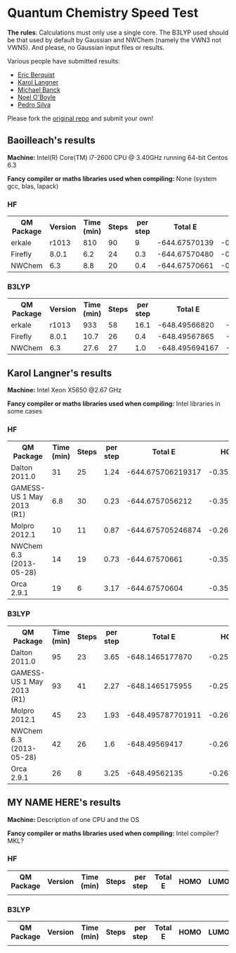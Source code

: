 Quantum Chemistry Speed Test
============================

**The rules**: Calculations must only use a single core. The B3LYP used should be that used by default by Gaussian and NWChem (namely the VWN3 not VWN5). And please, no Gaussian input files or results.

Various people have submitted results:
- [Eric Berquist](http://github.com/berky/qmspeedtest)
- [Karol Langner](http://github.com/langner/qmspeedtest)
- [Michael Banck](http://github.com/mbanck/qmspeedtest)
- [Noel O'Boyle](http://github.com/baoilleach/qmspeedtest)
- [Pedro Silva](http://github.com/PedroJSilva/qmspeedtest)

Please fork the [original repo](http://github.com/baoilleach/qmspeedtest) and submit your own!

Baoilleach's results
--------------------

**Machine:** Intel(R) Core(TM) i7-2600 CPU @ 3.40GHz running 64-bit Centos 6.3

**Fancy compiler or maths libraries used when compiling:** None (system gcc, blas, lapack)

### HF
<table>
<tr>
<th>QM Package</th><th>Version</th>
<th>Time (min)</th><th>Steps</th><th>per step</th>
<th>Total E</th><th>HOMO</th><th>LUMO</th>
</tr>
<tr>
<td>erkale</td><td>r1013</td><td>810</td>
<td>90</td><td>9</td>
<td>-644.67570139</td>
<td>-0.353712</td>
<td>0.074269</td>
</tr>
<tr>
<td>Firefly</td><td>8.0.1</td><td>6.2</td>
<td>24</td><td>0.3</td>
<td>-644.67570480</td>
<td>-0.3536</td>
<td>0.0744</td>
</tr>
<tr>
<td>NWChem</td><td>6.3</td><td>8.8</td>
<td>20</td><td>0.4</td>
<td>-644.67570661</td>
<td>-0.353611</td>
<td>0.074350</td>
</tr>
</table>

### B3LYP
<table>
<tr>
<th>QM Package</th><th>Version</th>
<th>Time (min)</th><th>Steps</th><th>per step</th>
<th>Total E</th><th>HOMO</th><th>LUMO</th>
</tr>
<tr>
<td>erkale</td><td>r1013</td><td>933</td>
<td>58</td><td>16.1</td>
<td>-648.49566820</td>
<td>-0.260899</td>
<td>-0.064457</td>
</tr>
<tr>
<td>Firefly</td><td>8.0.1</td><td>10.7</td>
<td>26</td><td>0.4</td>
<td>-648.49567865</td>
<td>-0.2604</td>
<td>-0.0642</td>
</tr>
<tr>
<td>NWChem</td><td>6.3</td><td>27.6</td>
<td>27</td><td>1.0</td>
<td>-648.495694167</td>
<td>-0.260570</td>
<td>-0.064393</td>
</tr>
</table>

Karol Langner's results
----------------------

**Machine:** Intel Xeon X5650 @2.67 GHz

**Fancy compiler or maths libraries used when compiling:** Intel libraries in some cases

### HF
<table>
<tr>
<th>QM Package</th><th>Time (min)</th><th>Steps</th><th>per step</th>
<th>Total E</th><th>HOMO</th><th>LUMO</th>
</tr>
<tr>
<td>Dalton 2011.0</td><td>31</td>
<td>25</td><td>1.24</td>
<td>-644.675706219317</td>
<td>-0.35364617</td>
<td>0.07433145</td>
</tr>
<tr>
<td>GAMESS-US 1 May 2013 (R1)</td><td>6.8</td>
<td>30</td><td>0.23</td>
<td>-644.6757056212</td>
<td>-0.3536</td>
<td>0.0744</td>
</tr>
<tr>
<td>Molpro 2012.1</td><td>10</td>
<td>11</td><td>0.87</td>
<td>-644.675705246874</td>
<td>-0.2605703</td>
<td>-0.074348</td>
</tr>
<tr>
<td>NWChem 6.3 (2013-05-28)</td><td>14</td>
<td>19</td><td>0.73</td>
<td>-644.67570661</td>
<td>-0.3536105</td>
<td>0.07435040</td>
</tr>
<tr>
<td>Orca 2.9.1</td><td>19</td>
<td>6</td><td>3.17</td>
<td>-644.67570604</td>
<td>-0.353622</td>
<td>0.074344</td>
</tr>
</table>

### B3LYP
<table>
<tr>
<th>QM Package</th><th>Time (min)</th><th>Steps</th><th>per step</th>
<th>Total E</th><th>HOMO</th><th>LUMO</th>
</tr>
<tr>
<td>Dalton 2011.0</td><td>95</td>
<td>23</td><td>3.65</td>
<td>-648.1465177870</td>
<td>-0.25713095</td>
<td>-0.06101129</td>
</tr>
<tr>
<td>GAMESS-US 1 May 2013 (R1)</td><td>93</td>
<td>41</td><td>2.27</td>
<td>-648.1465175955</td>
<td>-0.2567</td>
<td>-0.0607</td>
</tr>
<tr>
<td>Molpro 2012.1</td><td>45</td>
<td>23</td><td>1.93</td>
<td>-648.495787701911</td>
<td>-0.260808</td>
<td>-0.064559</td>
</tr>
<tr>
<td>NWChem 6.3 (2013-05-28)</td><td>42</td>
<td>26</td><td>1.6</td>
<td>-648.49569417</td>
<td>-0.2605703</td>
<td>-0.061160</td>
</tr>
<tr>
<td>Orca 2.9.1</td><td>26</td>
<td>8</td><td>3.25</td>
<td>-648.49562135</td>
<td>-0.260530</td>
<td>-0.064412</td>
</tr>
</table>

MY NAME HERE's results
----------------------

**Machine:** Description of one CPU and the OS

**Fancy compiler or maths libraries used when compiling:** Intel compiler? MKL?

### HF
<table>
<tr>
<th>QM Package</th><th>Version</th>
<th>Time (min)</th><th>Steps</th><th>per step</th>
<th>Total E</th><th>HOMO</th><th>LUMO</th>
</tr>
<tr>
<td></td><td></td>
<td></td><td></td>
<td></td>
<td></td>
<td></td>
</tr>
</table>

### B3LYP
<table>
<tr>
<th>QM Package</th><th>Version</th>
<th>Time (min)</th><th>Steps</th><th>per step</th>
<th>Total E</th><th>HOMO</th><th>LUMO</th>
</tr>
<tr>
<td></td><td></td>
<td></td><td></td>
<td></td>
<td></td>
<td></td>
</tr>
</table>
